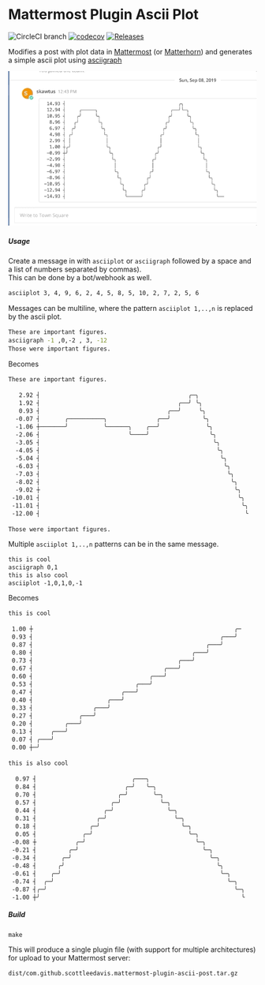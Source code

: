 # Mattermost Plugin Ascii Plot
![CircleCI branch](https://img.shields.io/circleci/project/github/scottleedavis/mattermost-plugin-ascii-plot/master.svg)   [![codecov](https://codecov.io/gh/scottleedavis/mattermost-plugin-ascii-plot/branch/master/graph/badge.svg)](https://codecov.io/gh/scottleedavis/mattermost-plugin-ascii-plot)  [![Releases](https://img.shields.io/github/release/scottleedavis/mattermost-plugin-ascii-plot.svg)](https://github.com/scottleedavis/mattermost-plugin-ascii-plot/releases/latest)

Modifies a post with plot data in [Mattermost](https://mattermost.com) (or [Matterhorn](https://github.com/matterhorn-chat/matterhorn)) and generates a simple ascii plot using [asciigraph](https://github.com/guptarohit/asciigraph) 

![img](asciiplot-example.gif)

##### Usage 

Create a message in  with `asciiplot` or `asciigraph` followed by a space and a list of numbers separated by commas).  
This can be done by a bot/webhook as well.

```bash
asciiplot 3, 4, 9, 6, 2, 4, 5, 8, 5, 10, 2, 7, 2, 5, 6
```

Messages can be multiline, where the pattern `asciiplot 1,..,n` is replaced by the ascii plot.  
```bash
These are important figures.
asciigraph -1 ,0,-2 , 3, -12
Those were important figures.
```
Becomes
```
These are important figures.

   2.92 ┤                                          ╭─╮               
   1.92 ┤                                       ╭──╯ ╰╮              
   0.93 ┤                                    ╭──╯     ╰╮             
  -0.07 ┤       ╭──────────╮              ╭──╯         ╰╮            
  -1.06 ┼───────╯          ╰──────╮    ╭──╯             ╰╮           
  -2.06 ┤                         ╰────╯                 ╰╮          
  -3.05 ┤                                                 ╰╮         
  -4.05 ┤                                                  ╰╮        
  -5.04 ┤                                                   ╰╮       
  -6.03 ┤                                                    ╰╮      
  -7.03 ┤                                                     ╰╮     
  -8.02 ┤                                                      ╰╮    
  -9.02 ┼                                                       ╰╮   
 -10.01 ┤                                                        ╰╮  
 -11.01 ┤                                                         ╰╮ 
 -12.00 ┤                                                          ╰ 
 
Those were important figures.
```

Multiple `asciiplot 1,..,n` patterns can be in the same message.
```
this is cool
asciigraph 0,1
this is also cool
asciiplot -1,0,1,0,-1
```
Becomes
```
this is cool

 1.00 ┼                                                         ╭─ 
 0.93 ┤                                                     ╭───╯  
 0.87 ┤                                                 ╭───╯      
 0.80 ┤                                             ╭───╯          
 0.73 ┤                                         ╭───╯              
 0.67 ┤                                     ╭───╯                  
 0.60 ┤                                 ╭───╯                      
 0.53 ┤                             ╭───╯                          
 0.47 ┤                         ╭───╯                              
 0.40 ┤                     ╭───╯                                  
 0.33 ┤                 ╭───╯                                      
 0.27 ┤             ╭───╯                                          
 0.20 ┤         ╭───╯                                              
 0.13 ┤     ╭───╯                                                  
 0.07 ┤ ╭───╯                                                      
 0.00 ┼─╯                                                          

this is also cool

  0.97 ┤                           ╭───╮                            
  0.84 ┤                         ╭─╯   ╰─╮                          
  0.70 ┤                       ╭─╯       ╰─╮                        
  0.57 ┤                     ╭─╯           ╰─╮                      
  0.44 ┤                   ╭─╯               ╰─╮                    
  0.31 ┤                 ╭─╯                   ╰─╮                  
  0.18 ┤               ╭─╯                       ╰─╮                
  0.05 ┤             ╭─╯                           ╰─╮              
 -0.08 ┼           ╭─╯                               ╰─╮            
 -0.21 ┤         ╭─╯                                   ╰─╮          
 -0.34 ┤       ╭─╯                                       ╰─╮        
 -0.48 ┤      ╭╯                                           ╰╮       
 -0.61 ┤    ╭─╯                                             ╰─╮     
 -0.74 ┤  ╭─╯                                                 ╰─╮   
 -0.87 ┤╭─╯                                                     ╰─╮ 
 -1.00 ┼╯                                                         ╰ 
```

##### Build
```
make
```

This will produce a single plugin file (with support for multiple architectures) for upload to your Mattermost server:

```
dist/com.github.scottleedavis.mattermost-plugin-ascii-post.tar.gz
```

